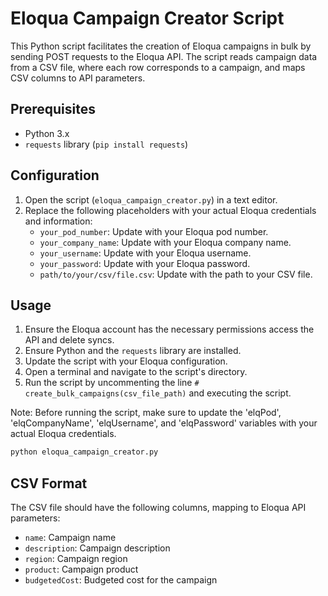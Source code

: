 # Eloqua Campaign Creator Script

This Python script facilitates the creation of Eloqua campaigns in bulk by sending POST requests to the Eloqua API. The script reads campaign data from a CSV file, where each row corresponds to a campaign, and maps CSV columns to API parameters.

## Prerequisites

- Python 3.x
- `requests` library (`pip install requests`)

## Configuration

1. Open the script (`eloqua_campaign_creator.py`) in a text editor.
2. Replace the following placeholders with your actual Eloqua credentials and information:
   - `your_pod_number`: Update with your Eloqua pod number.
   - `your_company_name`: Update with your Eloqua company name.
   - `your_username`: Update with your Eloqua username.
   - `your_password`: Update with your Eloqua password.
   - `path/to/your/csv/file.csv`: Update with the path to your CSV file.

## Usage

1. Ensure the Eloqua account has the necessary permissions access the API and delete syncs.
2. Ensure Python and the `requests` library are installed.
3. Update the script with your Eloqua configuration.
4. Open a terminal and navigate to the script's directory.
5. Run the script by uncommenting the line `# create_bulk_campaigns(csv_file_path)` and executing the script.

Note: Before running the script, make sure to update the 'elqPod', 'elqCompanyName', 'elqUsername', and 'elqPassword' variables with your actual Eloqua credentials.
   
```bash
python eloqua_campaign_creator.py
```

## CSV Format

The CSV file should have the following columns, mapping to Eloqua API parameters:

- `name`: Campaign name
- `description`: Campaign description
- `region`: Campaign region
- `product`: Campaign product
- `budgetedCost`: Budgeted cost for the campaign
